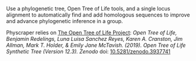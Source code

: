 Use a phylogenetic tree, Open Tree of Life tools, and a single locus alignment to automatically find and add homologous sequences to improve and advance phylogenetic inference in a group.

Physcraper relies on [The Open Tree of Life Project](https://tree.opentreeoflife.org/opentree/argus/opentree12.3@ott93302): *Open Tree of Life, Benjamin Redelings, Luna Luisa Sanchez Reyes, Karen A. Cranston, Jim Allman, Mark T. Holder, & Emily Jane McTavish. (2019). Open Tree of Life Synthetic Tree (Version 12.3). Zenodo* doi: [10.5281/zenodo.3937741](https://doi.org/10.5281/zenodo.3937741)
